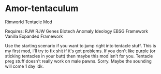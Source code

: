# Amor-tentaculum
Rimworld Tentacle Mod

Requires:
RJW
RJW Genes
Biotech
Anomaly
Ideology
EBSG Framework
Vanilla Expanded Framework

Use the starting scenario if you want to jump right into tentacle stuff. This is my first mod, I'll try to fix shit if it's got problems.
If you don't like purple (or sticking tentacles in your butt) then maybe this mod isn't for you.
Tentacle preg stuff doesn't really work on male pawns. Sorry. Maybe the sounding will come 1 day idk.
